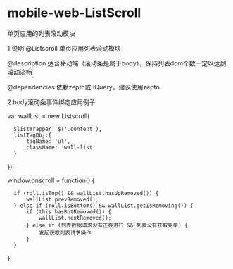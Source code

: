 # mobile-web-ListScroll
 单页应用的列表滚动模块
 
1.说明
 @Listscroll   单页应用列表滚动模块
 
 @description  适合移动端（滚动条是属于body），保持列表dom个数一定以达到滚动流畅
 
 @dependencies 依赖zepto或JQuery，建议使用zepto
 
2.body滚动条事件绑定应用例子

  var wallList = new Listscroll(
  
      $listWrapper: $('.content'),
      listTagObj:{
          tagName: 'ul',
          className: 'wall-list'
      }
      
  });

  window.onscroll = function() {
  
      if (roll.isTop() && wallList.hasUpRemoved()) {
          wallList.prevRemoved();
      } else if (roll.isBottom() && wallList.getIsRemoving()) {
          if (this.hasBotRemoved()) {
              wallList.nextRemoved();
          } else if (列表数据请求没有正在进行 && 列表没有获取完毕) {
              发起获取列表请求操作
          }
      }
      
  };
